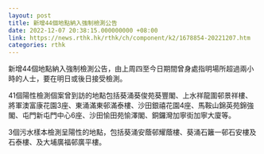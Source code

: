 ```yaml
---
layout: post
title: 新增44個地點納入強制檢測公告
date: 2022-12-07 20:38:15.000000000 +08:00
link: https://news.rthk.hk/rthk/ch/component/k2/1678854-20221207.htm
categories: rthk
---
```


新增44個地點納入強制檢測公告，由上周四至今日期間曾身處指明場所超過兩小時的人士，要在明日或後日接受檢測。

41個陽性檢測個案曾到訪的地點包括葵涌葵俊苑葵豐閣、上水祥龍圍邨景祥樓、將軍澳富康花園3座、東涌滿東邨滿泰樓、沙田銀禧花園4座、馬鞍山錦英苑錦強閣、屯門新屯門中心6座、沙田愉田苑愉澤閣、銅鑼灣加寧街加寧大廈等。

3個污水樣本檢測呈陽性的地點，包括葵涌安蔭邨耀蔭樓、葵涌石籬一邨石安樓及石泰樓、及大埔廣福邨廣平樓。
